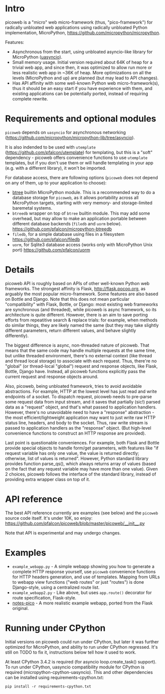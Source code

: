 Intro
=====
picoweb is a "micro" web micro-framework (thus, "pico-framework") for
radically unbloated web applications using radically unbloated Python
implementation, MicroPython, https://github.com/micropython/micropython.

Features:

* Asynchronous from the start, using unbloated asyncio-like library
  for MicroPython ([uasyncio](https://github.com/micropython/micropython-lib/tree/master/uasyncio)).
* Small memory usage. Initial version required about 64K of heap for
  a trivial web app, and since then, it was optimized to allow run
  more or less realistic web app in ~36K of heap. More optimizations
  on all the levels (MicroPython and up) are planned (but may lead to
  API changes).
* Has API affinity with some well-known Python web micro-framework(s),
  thus it should be an easy start if you have experience with them, and
  existing applications can be potentially ported, instead of requiring
  complete rewrite.


Requirements and optional modules
=================================
`picoweb` depends on `uasyncio` for asynchronous networking
(https://github.com/micropython/micropython-lib/tree/asyncio).

It is also indended to be used with `utemplate`
(https://github.com/pfalcon/utemplate) for templating, but this is
a "soft" dependency - picoweb offers convenience functions to use
`utemplate` templates, but if you don't use them or will handle
templating in your app (e.g. with a different library), it won't be
imported.

For database access, there are following options (`picoweb` does
not depend on any of them, up to your application to choose):

* [btree](http://docs.micropython.org/en/latest/unix/library/btree.html)
  builtin MicroPython module. This is a recommended way to do a database
  storage for `picoweb`, as it allows portability across all MicroPython
  targets, starting with very memory- and storage-limited baremetal systems.
* `btreedb` wrapper on top of `btree` builtin module. This may add some
  overhead, but may allow to make an application portable between different
  database backends (`filedb` and `uorm` below).
  https://github.com/pfalcon/micropython-btreedb
* `filedb`, for a simple database using files in a filesystem
  https://github.com/pfalcon/filedb
* `uorm`, for Sqlite3 database access (works only with MicroPython
  Unix port) https://github.com/pfalcon/uorm


Details
=======
picoweb API is roughly based on APIs of other well-known Python web
frameworks. The strongest affinity is Flask, http://flask.pocoo.org, as
arguably the most popular micro-framework. Some features are also based on
Bottle and Django. Note that this does not mean particular "compatibility"
with Flask, Bottle, or Django: most existing web frameworks are synchronous
(and threaded), while picoweb is async framework, so its architecture is
quite different. However, there is an aim to save porting efforts from
repeatitive search & replace trials: for example, when methods do similar
things, they are likely named the same (but they may take slightly different
parameters, return different values, and behave slightly differently).

The biggest difference is async, non-threaded nature of picoweb. That means
that the same code may handle multiple requests at the same time, but unlike
threaded environment, there's no external context (like thread and thread
local storage) to associate with each request. Thus, there're no "global"
(or thread-local "global") request and response objects, like Flask,
Bottle, Django have. Instead, all picoweb functions explicitly pass the
current request and response objects around.

Also, picoweb, being unbloated framework, tries to avoid avoidable
abstractions. For example, HTTP at the lowest level has just read and write
endpoints of a socket. To dispatch request, picoweb needs to pre-parse
some request data from input stream, and it saves that partially (sic!)
parsed data as a "request" object, and that's what passed to application
handlers. However, there's no unavoidable need to have a "response"
abstraction - the most efficient/lightweight application may want to
just write raw HTTP status line, headers, and body to the socket. Thus,
raw write stream is passed to application handlers as the "response" object.
(But high-level convenience functions to construct an HTTP response are
provided).

Last point is questionable conveniences. For example, both Flask and Bottle
provide special objects to handle form/get parameters, with features
like "if request variable has only one value, the value is returned directly;
otherwise, list of values is returned". However, Python standard library
provides function parse_qs(), which always returns array of values (based
on the fact that any request variable may have more than one value). Given
2 choices, picoweb follows the interface of the standard library, instead of
providing extra wrapper class on top of it.


API reference
=============
The best API reference currently are examples (see below) and the `picoweb`
source code itself. It's under 10K, so enjoy:
https://github.com/pfalcon/picoweb/blob/master/picoweb/__init__.py

Note that API is experimental and may undergo changes.


Examples
========
* `example_webapp.py` - A simple webapp showing you how to generate a
  complete HTTP response yourself, use `picoweb` convenience functions
  for HTTP headers generation, and use of templates. Mapping from
  URLs to webapp view functions ("web routes" or just "routes") is done
  Django-style, using a centralized route list.
* `example_webapp2.py` - Like above, but uses `app.route()` decorator
  for route specification, Flask-style.
* [notes-pico](https://github.com/pfalcon/notes-pico) - A more realistic
  example webapp, ported from the Flask original.


Running under CPython
=====================

Initial versions on picoweb could run under CPython, but later it was
further optimized for MicroPython, and ability to run under CPython
regressed. It's still on TODO to fix it, instructions below tell how
it used to work.

At least CPython 3.4.2 is required (for asyncio loop.create_task() support).
To run under CPython, uasyncio compatibility module for CPython is required
(micropython-cpython-uasyncio). This and other dependencies can be installed
using requirements-cpython.txt:

    pip install -r requirements-cpython.txt
